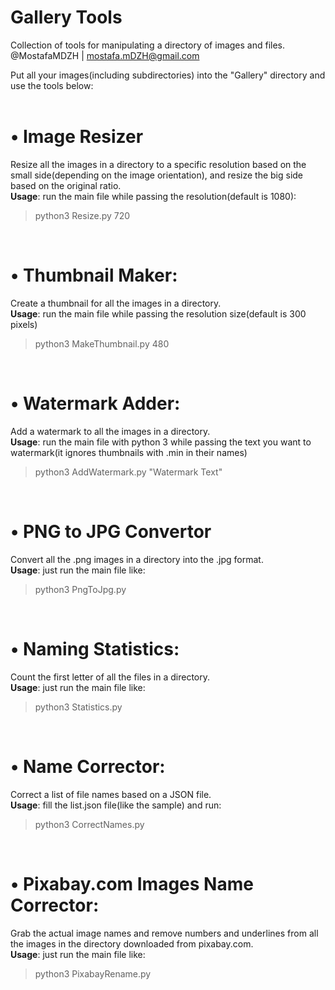 # Gallery Tools
Collection of tools for manipulating a directory of images and files.<br>
@MostafaMDZH | mostafa.mDZH@gmail.com</br>

Put all your images(including subdirectories) into the "Gallery" directory and use the tools below:</br></br>

# • Image Resizer
Resize all the images in a directory to a specific resolution based on the small side(depending on the image orientation), and resize the big side based on the original ratio.</br>
<b>Usage</b>: run the main file while passing the resolution(default is 1080):</br>
> python3 Resize.py 720

</br>

# • Thumbnail Maker:
Create a thumbnail for all the images in a directory.</br>
<b>Usage</b>: run the main file while passing the resolution size(default is 300 pixels)</br>
> python3 MakeThumbnail.py 480

</br>

# • Watermark Adder:
Add a watermark to all the images in a directory.</br>
<b>Usage</b>: run the main file with python 3 while passing the text you want to watermark(it ignores thumbnails with .min in their names)</br>
> python3 AddWatermark.py "Watermark Text"

</br>

# • PNG to JPG Convertor
Convert all the .png images in a directory into the .jpg format.</br>
<b>Usage</b>: just run the main file like:</br>
> python3 PngToJpg.py

</br>

# • Naming Statistics:
Count the first letter of all the files in a directory.</br>
<b>Usage</b>: just run the main file like:</br>
> python3 Statistics.py

</br>

# • Name Corrector:
Correct a list of file names based on a JSON file.</br>
<b>Usage</b>: fill the list.json file(like the sample) and run:</br>
> python3 CorrectNames.py

</br>

# • Pixabay.com Images Name Corrector:
Grab the actual image names and remove numbers and underlines from all the images in the directory downloaded from pixabay.com.</br>
<b>Usage</b>: just run the main file like:</br>
> python3 PixabayRename.py